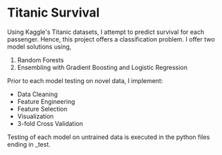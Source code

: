 # Titanic Survival

Using Kaggle's Titanic datasets, I attempt to predict survival for each passenger. Hence, this project offers a classification problem. I offer two model solutions using,

1. Random Forests 
2. Ensembling with Gradient Boosting and Logistic Regression 

Prior to each model testing on novel data, I implement:
- Data Cleaning
- Feature Engineering
- Feature Selection
- Visualization
- 3-fold Cross Validation

Testing of each model on untrained data is executed in the python files ending in _test.

